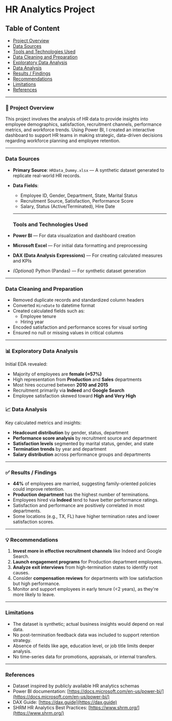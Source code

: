 # HR Analytics Project

## Table of Content

- [Project Overview](#project-overview)  
- [Data Sources](#data-sources)  
- [Tools and Technologies Used](#tools-and-technologies-used)  
- [Data Cleaning and Preparation](#data-cleaning-and-preparation)  
- [Exploratory Data Analysis](#exploratory-data-analysis)  
- [Data Analysis](#data-analysis)  
- [Results / Findings](#results--findings)  
- [Recommendations](#recommendations)  
- [Limitations](#limitations)  
- [References](#references)  

---

### 🧾 Project Overview

This project involves the analysis of HR data to provide insights into employee demographics, satisfaction, recruitment channels, performance metrics, and workforce trends. Using Power BI, I created an interactive dashboard to support HR teams in making strategic, data-driven decisions regarding workforce planning and employee retention.

---

### Data Sources

- **Primary Source**: `HRData_Dummy.xlsx` — A synthetic dataset generated to replicate real-world HR records.
- **Data Fields**:
  - Employee ID, Gender, Department, State, Marital Status
  - Recruitment Source, Satisfaction, Performance Score
  - Salary, Status (Active/Terminated), Hire Date

  ---

  ### Tools and Technologies Used

- **Power BI** — For data visualization and dashboard creation  
- **Microsoft Excel** — For initial data formatting and preprocessing  
- **DAX (Data Analysis Expressions)** — For creating calculated measures and KPIs  
- *(Optional)* Python (Pandas) — For synthetic dataset generation

---

### Data Cleaning and Preparation

- Removed duplicate records and standardized column headers
- Converted `HireDate` to datetime format
- Created calculated fields such as:
  - Employee tenure
  - Hiring year
- Encoded satisfaction and performance scores for visual sorting
- Ensured no null or missing values in critical columns

---

### 📊 Exploratory Data Analysis

Initial EDA revealed:
- Majority of employees are **female (≈57%)**
- High representation from **Production** and **Sales** departments
- Most hires occurred between **2010 and 2015**
- Recruitment primarily via **Indeed** and **Google Search**
- Employee satisfaction skewed toward **High and Very High**

### 📈 Data Analysis

Key calculated metrics and insights:
- **Headcount distribution** by gender, status, department
- **Performance score analysis** by recruitment source and department
- **Satisfaction levels** segmented by marital status, gender, and state
- **Termination trends** by year and department
- **Salary distribution** across performance groups and departments

---

### ✅ Results / Findings

- **44%** of employees are married, suggesting family-oriented policies could improve retention.
- **Production department** has the highest number of terminations.
- Employees hired via **Indeed** tend to have better performance ratings.
- Satisfaction and performance are positively correlated in most departments.
- Some locations (e.g., TX, FL) have higher termination rates and lower satisfaction scores.

---

### 💡 Recommendations

1. **Invest more in effective recruitment channels** like Indeed and Google Search.
2. **Launch engagement programs** for Production department employees.
3. **Analyze exit interviews** from high-termination states to identify root causes.
4. Consider **compensation reviews** for departments with low satisfaction but high performance.
5. Monitor and support employees in early tenure (<2 years), as they're more likely to leave.

---

### Limitations

- The dataset is synthetic; actual business insights would depend on real data.
- No post-termination feedback data was included to support retention strategy.
- Absence of fields like age, education level, or job title limits deeper analysis.
- No time-series data for promotions, appraisals, or internal transfers.

---

### References

- Dataset inspired by publicly available HR analytics schemas  
- Power BI documentation: [https://docs.microsoft.com/en-us/power-bi/](https://docs.microsoft.com/en-us/power-bi/)  
- DAX Guide: [https://dax.guide](https://dax.guide)  
- SHRM HR Analytics Best Practices: [https://www.shrm.org/](https://www.shrm.org/)



